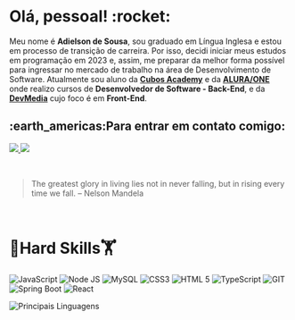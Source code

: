 <h1>Olá, pessoal! :rocket:</h1> 

<p>Meu nome é <b>Adielson de Sousa</b>, sou graduado em Língua Inglesa e estou em processo de transição de carreira. Por isso, decidi iniciar meus estudos em programação em 2023 e, assim, me preparar da melhor forma possível para ingressar no mercado de trabalho na área de Desenvolvimento de Software. Atualmente sou aluno da <b><a href="https://cubos.academy/" target="_blank">Cubos Academy</a></b> e da <b><a href="https://www.alura.com.br/" target="_blank">ALURA/ONE</a></b> onde realizo cursos de <b>Desenvolvedor de Software - Back-End</b>, e da <b> <a href="https://www.devmedia.com.br/">DevMedia</a></b> cujo foco é em <b>Front-End</b>.</p>  

<h2>:earth_americas:Para entrar em contato comigo:</h2>
<a href="mailto:adielsonsousa@gmail.com"> <img src="https://img.shields.io/badge/Gmail-D14836?style=for-the-badge&logo=gmail&logoColor=white"> </a>
<a href="https://www.linkedin.com/in/adielson-sousa-desenvolvedor-backend/"> <img src="https://img.shields.io/badge/LinkedIn-0077B5?style=for-the-badge&logo=linkedin&logoColor=white"> </a>

<br> <blockquote>The greatest glory in living lies not in never falling, but in rising every time we fall. – Nelson Mandela</blockquote> <br>

# :muscle:Hard Skills:weight_lifting:
![JavaScript](https://img.shields.io/badge/JavaScript-323330?style=for-the-badge&logo=javascript&logoColor=F7DF1E)
![Node JS](https://img.shields.io/badge/Node%20js-339933?style=for-the-badge&logo=nodedotjs&logoColor=white)
![MySQL](https://img.shields.io/badge/MySQL-005C84?style=for-the-badge&logo=mysql&logoColor=white)
![CSS3](https://img.shields.io/badge/CSS3-1572B6?style=for-the-badge&logo=css3&logoColor=white)
![HTML 5](https://img.shields.io/badge/HTML5-E34F26?style=for-the-badge&logo=html5&logoColor=white)
![TypeScript](https://img.shields.io/badge/TypeScript-007ACC?style=for-the-badge&logo=typescript&logoColor=white)
![GIT](https://img.shields.io/badge/GIT-E44C30?style=for-the-badge&logo=git&logoColor=white)
![Spring Boot](https://img.shields.io/badge/Spring_Boot-F2F4F9?style=for-the-badge&logo=spring-boot)
![React](https://img.shields.io/badge/React_Native-20232A?style=for-the-badge&logo=react&logoColor=61DAFB)


![Principais Linguagens](https://github-readme-stats.vercel.app/api/top-langs/?username=AdielsonSousa&theme=tokyonight&hide_border=true&custom_title=Principais%20%Linguagens)
